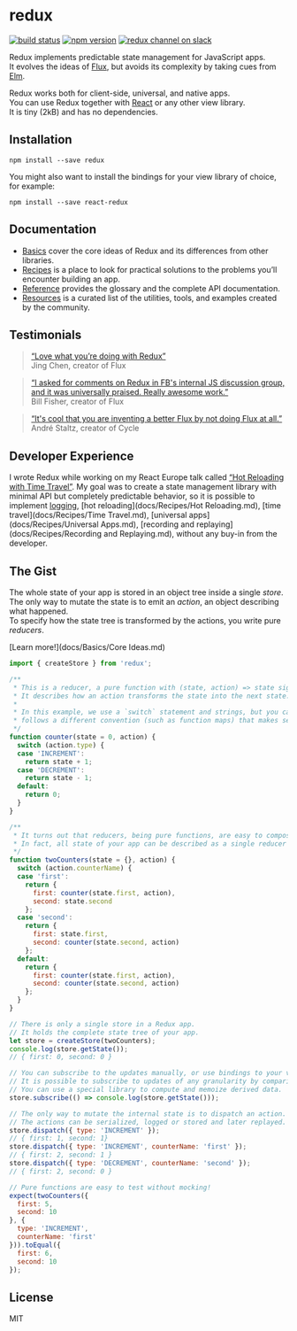 redux
=========================

[![build status](https://img.shields.io/travis/gaearon/redux/master.svg?style=flat-square)](https://travis-ci.org/gaearon/redux)
[![npm version](https://img.shields.io/npm/v/redux.svg?style=flat-square)](https://www.npmjs.com/package/redux)
[![redux channel on slack](https://img.shields.io/badge/slack-redux@reactiflux-61DAFB.svg?style=flat-square)](http://www.reactiflux.com)

Redux implements predictable state management for JavaScript apps.  
It evolves the ideas of [Flux](https://facebook.github.io/flux), but avoids its complexity by taking cues from [Elm](elm-lang.org/guide/architecture).

Redux works both for client-side, universal, and native apps.  
You can use Redux together with [React](https://facebook.github.io/react/) or any other view library.  
It is tiny (2kB) and has no dependencies.

## Installation

```
npm install --save redux
```

You might also want to install the bindings for your view library of choice, for example:

```
npm install --save react-redux
```

## Documentation

* [Basics](docs/Basics) cover the core ideas of Redux and its differences from other libraries.
* [Recipes](docs/Recipes) is a place to look for practical solutions to the problems you’ll encounter building an app.
* [Reference](docs/Reference) provides the glossary and the complete API documentation.
* [Resources](docs/Resources) is a curated list of the utilities, tools, and examples created by the community.

## Testimonials

>[“Love what you’re doing with Redux”](https://twitter.com/jingc/status/616608251463909376)  
>Jing Chen, creator of Flux

>[“I asked for comments on Redux in FB's internal JS discussion group, and it was universally praised. Really awesome work.”](https://twitter.com/fisherwebdev/status/616286955693682688)  
>Bill Fisher, creator of Flux

>[“It's cool that you are inventing a better Flux by not doing Flux at all.”](https://twitter.com/andrestaltz/status/616271392930201604)  
>André Staltz, creator of Cycle

## Developer Experience

I wrote Redux while working on my React Europe talk called [“Hot Reloading with Time Travel”](https://www.youtube.com/watch?v=xsSnOQynTHs). My goal was to create a state management library with minimal API but completely predictable behavior, so it is possible to implement [logging](docs/Recipes/Logging.md), [hot reloading](docs/Recipes/Hot Reloading.md), [time travel](docs/Recipes/Time Travel.md), [universal apps](docs/Recipes/Universal Apps.md), [recording and replaying](docs/Recipes/Recording and Replaying.md), without any buy-in from the developer.

## The Gist

The whole state of your app is stored in an object tree inside a single *store*.  
The only way to mutate the state is to emit an *action*, an object describing what happened.  
To specify how the state tree is transformed by the actions, you write pure *reducers*.

[Learn more!](docs/Basics/Core Ideas.md)

```js
import { createStore } from 'redux';

/**
 * This is a reducer, a pure function with (state, action) => state signature.
 * It describes how an action transforms the state into the next state.
 *
 * In this example, we use a `switch` statement and strings, but you can use a helper that
 * follows a different convention (such as function maps) that makes sense for your project.
 */
function counter(state = 0, action) {
  switch (action.type) {
  case 'INCREMENT':
    return state + 1;
  case 'DECREMENT':
    return state - 1;
  default:
    return 0;
  }
}

/**
 * It turns out that reducers, being pure functions, are easy to compose.
 * In fact, all state of your app can be described as a single reducer calling other reducers.
 */
function twoCounters(state = {}, action) {
  switch (action.counterName) {
  case 'first':
    return {
      first: counter(state.first, action),
      second: state.second
    };
  case 'second':
    return {
      first: state.first,
      second: counter(state.second, action)
    };
  default:
    return {
      first: counter(state.first, action),
      second: counter(state.second, action)
    };
  }
}

// There is only a single store in a Redux app.
// It holds the complete state tree of your app.
let store = createStore(twoCounters);
console.log(store.getState());
// { first: 0, second: 0 }

// You can subscribe to the updates manually, or use bindings to your view layer.
// It is possible to subscribe to updates of any granularity by comparing references.
// You can use a special library to compute and memoize derived data.
store.subscribe(() => console.log(store.getState()));

// The only way to mutate the internal state is to dispatch an action.
// The actions can be serialized, logged or stored and later replayed.
store.dispatch({ type: 'INCREMENT' });
// { first: 1, second: 1}
store.dispatch({ type: 'INCREMENT', counterName: 'first' });
// { first: 2, second: 1 }
store.dispatch({ type: 'DECREMENT', counterName: 'second' });
// { first: 2, second: 0 }

// Pure functions are easy to test without mocking!
expect(twoCounters({
  first: 5,
  second: 10
}, {
  type: 'INCREMENT',
  counterName: 'first'
})).toEqual({
  first: 6,
  second: 10
});
```

## License

MIT
